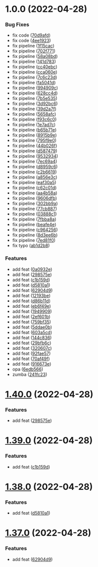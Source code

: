 # 1.0.0 (2022-04-28)


### Bug Fixes

* fix code ([70d9afd](https://github.com/HarrisonHenri/myskills/commit/70d9afd36a7d859684abbd1d3831a44eaff52fff))
* fix code ([4ee1923](https://github.com/HarrisonHenri/myskills/commit/4ee19231a065ed6cda99ffd239e157998843af38))
* fix pipeline ([1f15cac](https://github.com/HarrisonHenri/myskills/commit/1f15cac2aa08216c947b743d4177fb1e12c4f54a))
* fix pipeline ([702f771](https://github.com/HarrisonHenri/myskills/commit/702f771802ca3e22fc564cade4835f3e24582515))
* fix pipeline ([58a08bd](https://github.com/HarrisonHenri/myskills/commit/58a08bd59f1a942c2bf6c3404eccadf926e91e87))
* fix pipeline ([141d783](https://github.com/HarrisonHenri/myskills/commit/141d783c9611afac5a2f3177703ea255ece506c4))
* fix pipeline ([cc40ebc](https://github.com/HarrisonHenri/myskills/commit/cc40ebc6a2c36a0267b87ef0fb051cb2c896d634))
* fix pipeline ([cca060e](https://github.com/HarrisonHenri/myskills/commit/cca060e8d1b2089d4d7322f87db25fbb10a7223c))
* fix pipeline ([7c6c23d](https://github.com/HarrisonHenri/myskills/commit/7c6c23d9ae1eec486ff482350f3af0702c95c1bf))
* fix pipeline ([fa5041d](https://github.com/HarrisonHenri/myskills/commit/fa5041dba00c6e855510c5e7690eb502dac23613))
* fix pipeline ([994909c](https://github.com/HarrisonHenri/myskills/commit/994909cbe8f29ddb26c4481494379329a56e16e2))
* fix pipeline ([628cc4d](https://github.com/HarrisonHenri/myskills/commit/628cc4df6da94be3ce375bf0da9e80bd3a1da91c))
* fix pipeline ([7b5e535](https://github.com/HarrisonHenri/myskills/commit/7b5e535c0c89f1400457128db62b1378b57a6451))
* fix pipeline ([3d92bc6](https://github.com/HarrisonHenri/myskills/commit/3d92bc69c5a94e5d415f0f699af56e02a728f62b))
* fix pipeline ([39d2a7f](https://github.com/HarrisonHenri/myskills/commit/39d2a7f95cab069f02649fbd8155decd534429eb))
* fix pipeline ([5658afc](https://github.com/HarrisonHenri/myskills/commit/5658afcd98c3ec01d8ffa878806c64bb66b2e4ce))
* fix pipeline ([f93c6c0](https://github.com/HarrisonHenri/myskills/commit/f93c6c07df47db4f08cabad5b255d3cb81ed384f))
* fix pipeline ([1e7ad7c](https://github.com/HarrisonHenri/myskills/commit/1e7ad7c2c626fa90ee31258cf17118ac22ea1b3e))
* fix pipeline ([b65b71e](https://github.com/HarrisonHenri/myskills/commit/b65b71e4e8d2888abc29dd70bc5bd0aa7603da3a))
* fix pipeline ([8915b9e](https://github.com/HarrisonHenri/myskills/commit/8915b9e2cacc3a24dd73027144d4144eac54d170))
* fix pipeline ([795f9e0](https://github.com/HarrisonHenri/myskills/commit/795f9e0f7a10988b84b30fb43c771d310b9cd215))
* fix pipeline ([44b026f](https://github.com/HarrisonHenri/myskills/commit/44b026fc52b2463bcd068158fae67f45c6144ab6))
* fix pipeline ([d587479](https://github.com/HarrisonHenri/myskills/commit/d5874796c366daec39cfd54c3cbbd73aefc5fb5f))
* fix pipeline ([9532934](https://github.com/HarrisonHenri/myskills/commit/95329342e1b96e0f4a0b14fd13dcbea5b37c6f18))
* fix pipeline ([7ec69a4](https://github.com/HarrisonHenri/myskills/commit/7ec69a4dc624aace2147f48cb2518ff189e2e9b5))
* fix pipeline ([d8959c6](https://github.com/HarrisonHenri/myskills/commit/d8959c686e03411841423bdb2e17ea4786ab53d0))
* fix pipeline ([c2b6619](https://github.com/HarrisonHenri/myskills/commit/c2b66198c485b1fa41b233ece0dcf2502c764028))
* fix pipeline ([a856e3c](https://github.com/HarrisonHenri/myskills/commit/a856e3c01675888ff858211c1959045d6cbcfbfd))
* fix pipeline ([eaf30a5](https://github.com/HarrisonHenri/myskills/commit/eaf30a5e84ee788cf6fa44d3f44302740f11277b))
* fix pipeline ([c62c01d](https://github.com/HarrisonHenri/myskills/commit/c62c01da8b7a06d9f020b8fd28b24546585dc3ea))
* fix pipeline ([aa4b58a](https://github.com/HarrisonHenri/myskills/commit/aa4b58a4465a6fe0bfcd7ba2cfcd3ff5c11cb438))
* fix pipeline ([9606dfb](https://github.com/HarrisonHenri/myskills/commit/9606dfb73a1e633106f781d895c77de3cf2d392b))
* fix pipeline ([302bb9a](https://github.com/HarrisonHenri/myskills/commit/302bb9a777da82678fb382c09b9eda86290bb5f7))
* fix pipeline ([77cb887](https://github.com/HarrisonHenri/myskills/commit/77cb88736985c1c82637ef559a2eeea7cef4e3e0))
* fix pipeline ([03888c1](https://github.com/HarrisonHenri/myskills/commit/03888c155612b6c93c99915902ce34deb1abb3db))
* fix pipeline ([7fbba8a](https://github.com/HarrisonHenri/myskills/commit/7fbba8a37848af463a6270bc6d8b2a0584d0d6e6))
* fix pipeline ([beafe4e](https://github.com/HarrisonHenri/myskills/commit/beafe4ee7e38269a787e3b810c2d08e6603a7212))
* fix pipeline ([c964256](https://github.com/HarrisonHenri/myskills/commit/c9642561a023ddf61330e2a96d249f213cf962a7))
* fix pipeline ([8d3ee6b](https://github.com/HarrisonHenri/myskills/commit/8d3ee6bef0039e608afa87b6095c749e2e7de047))
* fix pipeline ([7ed81f0](https://github.com/HarrisonHenri/myskills/commit/7ed81f099506a4caefd1d37c6d4f9cd143ebcdfa))
* fix typo ([ab1d2b8](https://github.com/HarrisonHenri/myskills/commit/ab1d2b80aea4c4f18dcefbe23407c0ff48a396ba))


### Features

* add feat ([0a0932e](https://github.com/HarrisonHenri/myskills/commit/0a0932ede9b5bed4dc02e8fca4d070ed469afe38))
* add feat ([298575e](https://github.com/HarrisonHenri/myskills/commit/298575e4028137fa8573c09121d4de4ee290a421))
* add feat ([c1b159d](https://github.com/HarrisonHenri/myskills/commit/c1b159d910073b0fd96656dd0de1d752cc6ac2b0))
* add feat ([d5810a1](https://github.com/HarrisonHenri/myskills/commit/d5810a1cbbe88c391e43692bd03b92f243d6a84c))
* add feat ([62904d9](https://github.com/HarrisonHenri/myskills/commit/62904d90fdf5753c35aeede03de5902f7d683219))
* add feat ([12193be](https://github.com/HarrisonHenri/myskills/commit/12193bea35aa04b4d6491c060f74a15f5ef37d97))
* add feat ([d86b11d](https://github.com/HarrisonHenri/myskills/commit/d86b11d1d789c905168942974c6ecd0b7f193b5f))
* add feat ([eb6f49e](https://github.com/HarrisonHenri/myskills/commit/eb6f49e31d53b87c9dafa2281a3214c92be55110))
* add feat ([1949909](https://github.com/HarrisonHenri/myskills/commit/1949909dce2c3cc3d6124ed3aa3f935ff25f1919))
* add feat ([2ef601b](https://github.com/HarrisonHenri/myskills/commit/2ef601b3f797c87378505f921511e7284f09e8c6))
* add feat ([759bf35](https://github.com/HarrisonHenri/myskills/commit/759bf350e52ee3cd9b736ef4661b7acc8a67a7b7))
* add feat ([5ddae0b](https://github.com/HarrisonHenri/myskills/commit/5ddae0b4e800ae5e7b5fe3080eb91335ec76b01d))
* add feat ([603a5cd](https://github.com/HarrisonHenri/myskills/commit/603a5cdb285dadf01be3c87e95d8cafa01ea4374))
* add feat ([144c836](https://github.com/HarrisonHenri/myskills/commit/144c836021484dc3ea6cbf4a197cf1af730fb045))
* add feat ([29bfb6c](https://github.com/HarrisonHenri/myskills/commit/29bfb6cd0b4c2fdb0c38f59d8f02417978a2d868))
* add feat ([320607c](https://github.com/HarrisonHenri/myskills/commit/320607c3cfe9c70a054ad5f0c1be1115cc93bc01))
* add feat ([92fae57](https://github.com/HarrisonHenri/myskills/commit/92fae571e5a6a0b04f410f0d87c32fcae6a06deb))
* add feat ([70af49f](https://github.com/HarrisonHenri/myskills/commit/70af49f2f86a9e1165a84b48282659275d555a65))
* add feat ([916673e](https://github.com/HarrisonHenri/myskills/commit/916673ea2485008ee64d51200aee207002055c28))
* opa ([6edb566](https://github.com/HarrisonHenri/myskills/commit/6edb566a78b14dcb78ab194aa8609f3468d54f90))
* zumba ([241fc23](https://github.com/HarrisonHenri/myskills/commit/241fc23fac3e97a235a42b2544a07ab319e558ef))

# [1.40.0](https://github.com/HarrisonHenri/myskills/compare/v1.39.0...v1.40.0) (2022-04-28)


### Features

* add feat ([298575e](https://github.com/HarrisonHenri/myskills/commit/298575e4028137fa8573c09121d4de4ee290a421))

# [1.39.0](https://github.com/HarrisonHenri/myskills/compare/v1.38.0...v1.39.0) (2022-04-28)


### Features

* add feat ([c1b159d](https://github.com/HarrisonHenri/myskills/commit/c1b159d910073b0fd96656dd0de1d752cc6ac2b0))

# [1.38.0](https://github.com/HarrisonHenri/myskills/compare/v1.37.0...v1.38.0) (2022-04-28)


### Features

* add feat ([d5810a1](https://github.com/HarrisonHenri/myskills/commit/d5810a1cbbe88c391e43692bd03b92f243d6a84c))

# [1.37.0](https://github.com/HarrisonHenri/myskills/compare/v1.36.0...v1.37.0) (2022-04-28)


### Features

* add feat ([62904d9](https://github.com/HarrisonHenri/myskills/commit/62904d90fdf5753c35aeede03de5902f7d683219))
